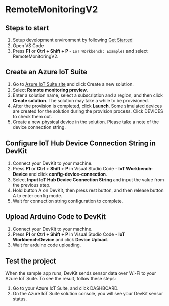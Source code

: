 # RemoteMonitoringV2

## Steps to start

1. Setup development environment by following [Get Started](https://microsoft.github.io/azure-iot-developer-kit/docs/get-started/)
2. Open VS Code
3. Press **F1** or **Ctrl + Shift + P** - `IoT Workbench: Examples` and select RemoteMonitoringV2.

## Create an Azure IoT Suite

1. Go to [Azure IoT Suite site](https://www.azureiotsuite.com/) and click Create a new solution.
2. Select **Remote monitoring preview**.
3. Enter a solution name, select a subscription and a region, and then click **Create solution**. The solution may take a while to be provisioned.
4. After the provision is completed, click **Launch**. Some simulated devices are created for the solution during the provision process. Click DEVICES to check them out.
5. Create a new physical device in the solution. Please take a note of the device connection string.


## Configure IoT Hub Device Connection String in DevKit

1. Connect your DevKit to your machine.
2. Press **F1** or **Ctrl + Shift + P** in Visual Studio Code - **IoT Workbench: Device** and click **config-device-connection**.
3. Select **Input IoT Hub Device Connection String** and input the value from the previous step.
3. Hold button A on DevKit, then press rest button, and then release button A to enter config mode.
4. Wait for connection string configuration to complete.

## Upload Arduino Code to DevKit

1. Connect your DevKit to your machine.
2. Press **F1** or **Ctrl + Shift + P** in Visual Studio Code - **IoT Workbench:Device** and click **Device Upload**.
3. Wait for arduino code uploading.

## Test the project

When the sample app runs, DevKit sends sensor data over Wi-Fi to your Azure IoT Suite. To see the result, follow these steps:

1. Go to your Azure IoT Suite, and click DASHBOARD.
2. On the Azure IoT Suite solution console, you will see your DevKit sensor status.

